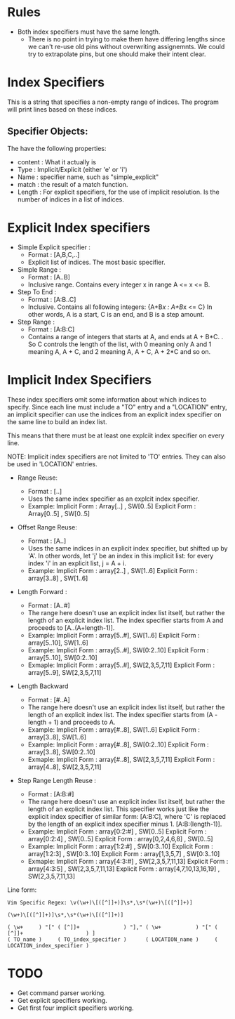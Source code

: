 # Rules

- Both index specifiers must have the same length.
	- There is no point in trying to make them have differing lengths since
	we can't re-use old pins without overwriting assignemnts. We could try to
	extrapolate pins, but one should make their intent clear.

# Index Specifiers

This is a string that specifies a non-empty range of indices. The program will print lines based on these indices.

## Specifier Objects:

The have the following properties:
- content : What it actually is
- Type : Implicit/Explicit (either 'e' or 'i')
- Name : specifier name, such as "simple_explicit"
- match : the result of a match function.
- Length : For explicit specifiers, for the use of implicit resolution. Is the number of indices in a list of indices.

# Explicit Index specifiers

- Simple Explicit specifier :
	- Format : [A,B,C,..] 
	- Explicit list of indices. The most basic specifier.
- Simple Range :
	- Format : [A..B]
	- Inclusive range. Contains every integer x in range A <= x <= B.
- Step To End :
	- Format : [A:B..C] 
	- Inclusive. Contains all following integers:
						{A+B*x : A+B*x <= C}
						In other words, A is a start, C is an end, and B is a step amount.
- Step Range : 
	- Format : [A:B:C] 
	- Contains a range of integers that starts at A, and ends at A + B\*C. . So C controls the length of the list, with 0 meaning only A and 1 meaning A, A + C, and 2 meaning A, A + C, A + 2\*C and so on.

# Implicit Index Specifiers

These index specifiers omit some information about which indices to specify. Since each line must include a "TO" entry and a "LOCATION" entry, an implicit specifier can use the indices from an explicit index specifier on the same line to build an index list.

This means that there must be at least one explciit index specifier on every line.

NOTE: Implicit index specifiers are not limited to 'TO' entries. They can also be used in 'LOCATION' entries.

- Range Reuse:
	- Format : [..] 
	- Uses the same index specifier as an explcit index specifier.
	- Example: 
		Implicit Form : Array[..]   , SW[0..5]
		Explicit Form : Array[0..5] , SW[0..5]
- Offset Range Reuse: 
	- Format : [A..] 
	- Uses the same indices in an explicit index specifier, but shifted up by 'A'. In other words, let 'j' be an index in this implicit list: for every index 'i' in an explicit list, j = A + i.
	- Example:
		Implicit Form : array[2..]  , SW[1..6]
		Explicit Form : array[3..8] , SW[1..6]
- Length Forward : 
	- Format : [A..#] 
	- The range here doesn't use an explicit index list itself, but rather the length of an explicit index list. The index specifier starts from A and proceeds to [A..(A+length-1)].
	- Example:
		Implicit Form : array[5..#], SW[1..6]
		Explicit Form : array[5..10], SW[1..6]
	- Example:
		Implicit Form : array[5..#], SW[0:2..10]
		Explicit Form : array[5..10], SW[0:2..10]
	- Exmaple:
		Implicit Form : array[5..#], SW[2,3,5,7,11]
		Explicit Form : array[5..9], SW[2,3,5,7,11]

- Length Backward 
	- Format : [#..A] 
	- The range here doesn't use an explicit index list itself, but rather the length of an explicit index list. The index specifier starts from (A - length + 1) and proceeds to A.
	- Example:
		Implicit Form : array[#..8], SW[1..6]
		Explicit Form : array[3..8], SW[1..6]
	- Example:
		Implicit Form : array[#..8], SW[0:2..10]
		Explicit Form : array[3..8], SW[0:2..10]
	- Exmaple:
		Implicit Form : array[#..8], SW[2,3,5,7,11]
		Explicit Form : array[4..8], SW[2,3,5,7,11]

- Step Range Length Reuse : 
	- Format : [A:B:#] 
	- The range here doesn't use an explicit index list itself, but rather the length of an explicit index list. This specifier works just like the explicit index specifier of similar form: [A:B:C], where 'C' is replaced by the length of an explicit index specifier minus 1. [A:B:(length-1)].
	- Example:
		Implicit Form : array[0:2:#]     , SW[0..5]
		Explicit Form : array[0:2:4]     , SW[0..5]
		Explicit Form : array[0,2,4,6,8] , SW[0..5]
	- Example:
		Implicit Form : array[1:2:#]   , SW[0:3..10]
		Explicit Form : array[1:2:3]   , SW[0:3..10]
		Explicit Form : array[1,3,5,7] , SW[0:3..10]
	- Exmaple:
		Implicit Form : array[4:3:#]           , SW[2,3,5,7,11,13]
		Explicit Form : array[4:3:5]           , SW[2,3,5,7,11,13]
		Explicit Form : array[4,7,10,13,16,19] , SW[2,3,5,7,11,13]

Line form:
```
Vim Specific Regex: \v(\w+)\[([^]]+)]\s*,\s*(\w+)\[([^]]+)]
```
```
(\w+)\[([^]]+)]\s*,\s*(\w+)\[([^]]+)]
```
```
( \w+     ) "[" ( [^]]+              ) "]," ( \w+           ) "[" ( [^]]+                    ) ]
( TO_name )     ( TO_index_specifier )      ( LOCATION_name )     ( LOCATION_index_specifier )
```

# TODO

- Get command parser working.
- Get explicit specifiers working.
- Get first four implicit specifiers working.
